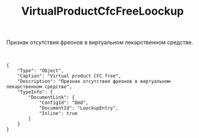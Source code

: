 ﻿---
layout: default
title: VirtualProductCfcFreeLoockup
position: 12
categories: 
tags: 
---

Признак отсутствия фреонов в виртуальном лекарственном средстве.

 

```
{
	"Type": "Object",
	"Caption": "Virtual product CFC free",
	"Description": "Признак отсутствия фреонов в виртуальном лекарственном средстве",
	"TypeInfo": {
		"DocumentLink": {
			"ConfigId": "Dmd",
			"DocumentId": "LoockupEntry",
			"Inline": true
		}
	}
}
```

 

 

